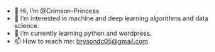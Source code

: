 - 👋 Hi, I’m @Crimson-Princess
- 👀 I’m interested in machine and deep learning algorithms and data science.
- 🌱 I’m currently learning python and wordpress.
- 📫 How to reach me: brysondc05@gmail.com

<!---
Crimson-Princess/Crimson-Princess is a ✨ special ✨ repository because its `README.md` (this file) appears on your GitHub profile.
You can click the Preview link to take a look at your changes.
--->
